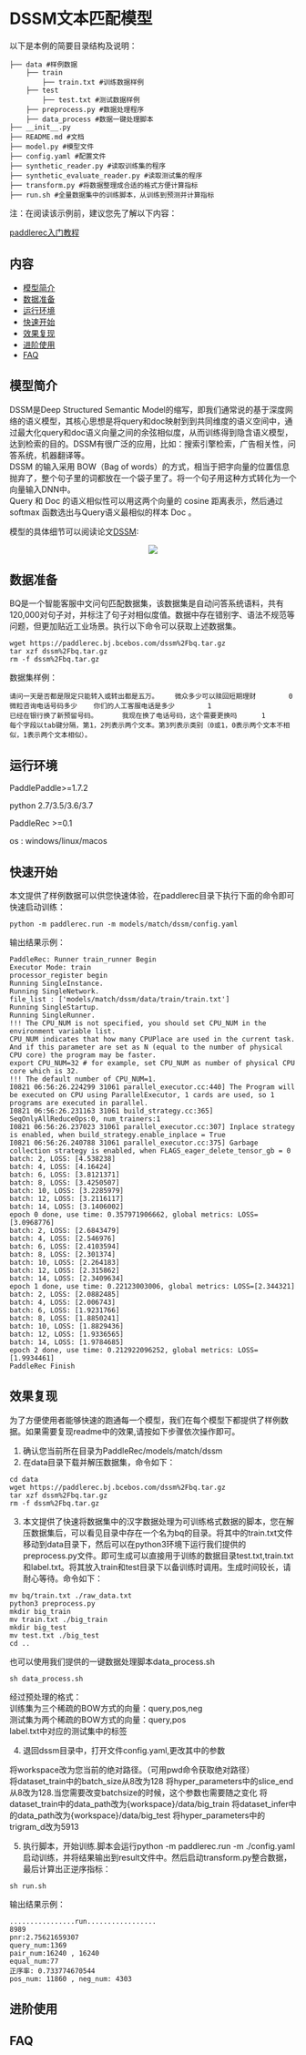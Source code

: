 # DSSM文本匹配模型

以下是本例的简要目录结构及说明： 

```
├── data #样例数据
    ├── train
        ├── train.txt #训练数据样例
    ├── test
        ├── test.txt #测试数据样例
    ├── preprocess.py #数据处理程序
    ├── data_process #数据一键处理脚本
├── __init__.py
├── README.md #文档
├── model.py #模型文件
├── config.yaml #配置文件
├── synthetic_reader.py #读取训练集的程序
├── synthetic_evaluate_reader.py #读取测试集的程序
├── transform.py #将数据整理成合适的格式方便计算指标
├── run.sh #全量数据集中的训练脚本，从训练到预测并计算指标

```

注：在阅读该示例前，建议您先了解以下内容：

[paddlerec入门教程](https://github.com/PaddlePaddle/PaddleRec/blob/master/README.md)

## 内容

- [模型简介](#模型简介)
- [数据准备](#数据准备)
- [运行环境](#运行环境)
- [快速开始](#快速开始)
- [效果复现](#效果复现)
- [进阶使用](#进阶使用)
- [FAQ](#FAQ)


## 模型简介
DSSM是Deep Structured Semantic Model的缩写，即我们通常说的基于深度网络的语义模型，其核心思想是将query和doc映射到到共同维度的语义空间中，通过最大化query和doc语义向量之间的余弦相似度，从而训练得到隐含语义模型，达到检索的目的。DSSM有很广泛的应用，比如：搜索引擎检索，广告相关性，问答系统，机器翻译等。    
DSSM 的输入采用 BOW（Bag of words）的方式，相当于把字向量的位置信息抛弃了，整个句子里的词都放在一个袋子里了。将一个句子用这种方式转化为一个向量输入DNN中。  
Query 和 Doc 的语义相似性可以用这两个向量的 cosine 距离表示，然后通过softmax 函数选出与Query语义最相似的样本 Doc 。  

模型的具体细节可以阅读论文[DSSM](https://www.microsoft.com/en-us/research/wp-content/uploads/2016/02/cikm2013_DSSM_fullversion.pdf):
<p align="center">
<img align="center" src="../../../doc/imgs/dssm.png">
<p>

## 数据准备
BQ是一个智能客服中文问句匹配数据集，该数据集是自动问答系统语料，共有120,000对句子对，并标注了句子对相似度值。数据中存在错别字、语法不规范等问题，但更加贴近工业场景。执行以下命令可以获取上述数据集。
```
wget https://paddlerec.bj.bcebos.com/dssm%2Fbq.tar.gz
tar xzf dssm%2Fbq.tar.gz
rm -f dssm%2Fbq.tar.gz
```
数据集样例：
```
请问一天是否都是限定只能转入或转出都是五万。    微众多少可以赎回短期理财        0
微粒咨询电话号码多少    你们的人工客服电话是多少        1
已经在银行换了新预留号码。      我现在换了电话号码，这个需要更换吗      1
每个字段以tab键分隔，第1，2列表示两个文本。第3列表示类别（0或1，0表示两个文本不相似，1表示两个文本相似）。
```
## 运行环境
PaddlePaddle>=1.7.2

python 2.7/3.5/3.6/3.7

PaddleRec >=0.1

os : windows/linux/macos

## 快速开始
本文提供了样例数据可以供您快速体验，在paddlerec目录下执行下面的命令即可快速启动训练： 

```
python -m paddlerec.run -m models/match/dssm/config.yaml
```   

输出结果示例：
```
PaddleRec: Runner train_runner Begin
Executor Mode: train
processor_register begin
Running SingleInstance.
Running SingleNetwork.
file_list : ['models/match/dssm/data/train/train.txt']
Running SingleStartup.
Running SingleRunner.
!!! The CPU_NUM is not specified, you should set CPU_NUM in the environment variable list.
CPU_NUM indicates that how many CPUPlace are used in the current task.
And if this parameter are set as N (equal to the number of physical CPU core) the program may be faster.
export CPU_NUM=32 # for example, set CPU_NUM as number of physical CPU core which is 32.
!!! The default number of CPU_NUM=1.
I0821 06:56:26.224299 31061 parallel_executor.cc:440] The Program will be executed on CPU using ParallelExecutor, 1 cards are used, so 1 programs are executed in parallel.
I0821 06:56:26.231163 31061 build_strategy.cc:365] SeqOnlyAllReduceOps:0, num_trainers:1
I0821 06:56:26.237023 31061 parallel_executor.cc:307] Inplace strategy is enabled, when build_strategy.enable_inplace = True
I0821 06:56:26.240788 31061 parallel_executor.cc:375] Garbage collection strategy is enabled, when FLAGS_eager_delete_tensor_gb = 0
batch: 2, LOSS: [4.538238]
batch: 4, LOSS: [4.16424]
batch: 6, LOSS: [3.8121371]
batch: 8, LOSS: [3.4250507]
batch: 10, LOSS: [3.2285979]
batch: 12, LOSS: [3.2116117]
batch: 14, LOSS: [3.1406002]
epoch 0 done, use time: 0.357971906662, global metrics: LOSS=[3.0968776]
batch: 2, LOSS: [2.6843479]
batch: 4, LOSS: [2.546976]
batch: 6, LOSS: [2.4103594]
batch: 8, LOSS: [2.301374]
batch: 10, LOSS: [2.264183]
batch: 12, LOSS: [2.315862]
batch: 14, LOSS: [2.3409634]
epoch 1 done, use time: 0.22123003006, global metrics: LOSS=[2.344321]
batch: 2, LOSS: [2.0882485]
batch: 4, LOSS: [2.006743]
batch: 6, LOSS: [1.9231766]
batch: 8, LOSS: [1.8850241]
batch: 10, LOSS: [1.8829436]
batch: 12, LOSS: [1.9336565]
batch: 14, LOSS: [1.9784685]
epoch 2 done, use time: 0.212922096252, global metrics: LOSS=[1.9934461]
PaddleRec Finish
```
## 效果复现
为了方便使用者能够快速的跑通每一个模型，我们在每个模型下都提供了样例数据。如果需要复现readme中的效果,请按如下步骤依次操作即可。  
1. 确认您当前所在目录为PaddleRec/models/match/dssm
2. 在data目录下载并解压数据集，命令如下：  
``` 
cd data
wget https://paddlerec.bj.bcebos.com/dssm%2Fbq.tar.gz
tar xzf dssm%2Fbq.tar.gz
rm -f dssm%2Fbq.tar.gz
```
3. 本文提供了快速将数据集中的汉字数据处理为可训练格式数据的脚本，您在解压数据集后，可以看见目录中存在一个名为bq的目录。将其中的train.txt文件移动到data目录下，然后可以在python3环境下运行我们提供的preprocess.py文件。即可生成可以直接用于训练的数据目录test.txt,train.txt和label.txt。将其放入train和test目录下以备训练时调用。生成时间较长，请耐心等待。命令如下：
```
mv bq/train.txt ./raw_data.txt
python3 preprocess.py
mkdir big_train
mv train.txt ./big_train
mkdir big_test
mv test.txt ./big_test
cd ..
```
也可以使用我们提供的一键数据处理脚本data_process.sh
```
sh data_process.sh
```
经过预处理的格式：  
训练集为三个稀疏的BOW方式的向量：query,pos,neg  
测试集为两个稀疏的BOW方式的向量：query,pos  
label.txt中对应的测试集中的标签

4. 退回dssm目录中，打开文件config.yaml,更改其中的参数  

将workspace改为您当前的绝对路径。（可用pwd命令获取绝对路径）  
将dataset_train中的batch_size从8改为128
将hyper_parameters中的slice_end从8改为128.当您需要改变batchsize的时候，这个参数也需要随之变化
将dataset_train中的data_path改为{workspace}/data/big_train
将dataset_infer中的data_path改为{workspace}/data/big_test
将hyper_parameters中的trigram_d改为5913

5.  执行脚本，开始训练.脚本会运行python -m paddlerec.run -m ./config.yaml启动训练，并将结果输出到result文件中。然后启动transform.py整合数据，最后计算出正逆序指标：
```
sh run.sh
```

输出结果示例：
```
................run.................
8989
pnr:2.75621659307
query_num:1369
pair_num:16240 , 16240
equal_num:77
正序率: 0.733774670544
pos_num: 11860 , neg_num: 4303
```

## 进阶使用
  
## FAQ
